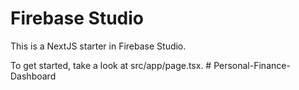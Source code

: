 # Firebase Studio

This is a NextJS starter in Firebase Studio.

To get started, take a look at src/app/page.tsx.
#   P e r s o n a l - F i n a n c e - D a s h b o a r d  
 